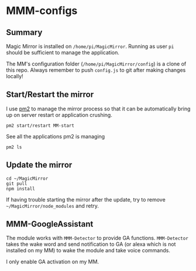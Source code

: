 # MMM-configs

## Summary
Magic Mirror is installed on `/home/pi/MagicMirror`. Running as user `pi` should be sufficient to manage the application.<br>

The MM's configuration folder (`/home/pi/MagicMirror/config`) is a clone of this repo. Always remember to push `config.js` to git after making changes locally!

## Start/Restart the mirror
I use [pm2](https://pm2.keymetrics.io/docs/usage/quick-start/) to manage the mirror process so that it can be automatically bring up on server restart or application crushing. 
```
pm2 start/restart MM-start
```
See all the applications pm2 is managing
```
pm2 ls
```

## Update the mirror
```
cd ~/MagicMirror
git pull
npm install
```

If having trouble starting the mirror after the update, try to remove `~/MagicMirror/node_modules` and retry. 

## MMM-GoogleAssistant 
The module works with `MMM-Detector` to provide GA functions. `MMM-Detector` takes the wake word and send notification to GA (or alexa which is not installed on my MM) to wake the module and take voice commands.<br>

I only enable GA activation on my MM. 
